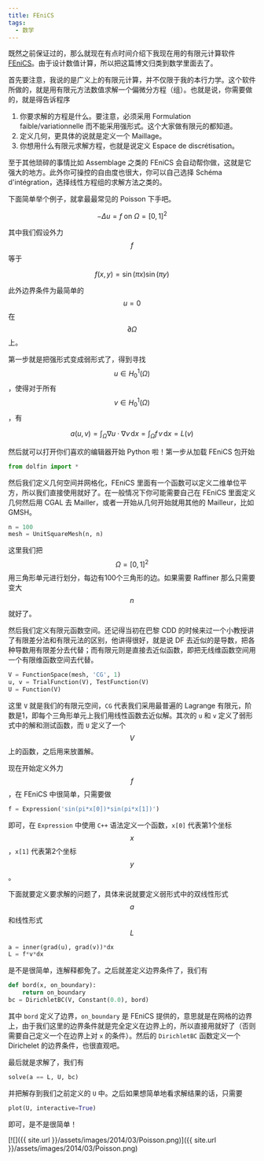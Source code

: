 ```yaml
---
title: FEniCS
tags:
  - 数学
---
```


既然之前保证过的，那么就现在有点时间介绍下我现在用的有限元计算软件 [FEniCS](http://fenicsproject.org/)。由于设计数值计算，所以把这篇博文归类到数学里面去了。

首先要注意，我说的是广义上的有限元计算，并不仅限于我的本行力学。这个软件所做的，就是用有限元方法数值求解一个偏微分方程（组）。也就是说，你需要做的，就是得告诉程序

1. 你要求解的方程是什么。要注意，必须采用 Formulation faible/variationnelle 而不能采用强形式。这个大家做有限元的都知道。
2. 定义几何，更具体的说就是定义一个 Maillage。
3. 你想用什么有限元求解方程，也就是说定义 Espace de discrétisation。

至于其他琐碎的事情比如 Assemblage 之类的 FEniCS 会自动帮你做，这就是它强大的地方。此外你可操控的自由度也很大，你可以自己选择 Schéma d'intégration，选择线性方程组的求解方法之类的。

下面简单举个例子，就拿最最常见的 Poisson 下手吧。

$$
-\Delta u=f\text{ on }\Omega=[0,1]^2
$$

其中我们假设外力 $$f​$$ 等于

$$
f(x,y)=\sin(\pi x)\sin(\pi y)
$$

此外边界条件为最简单的 $$u=0$$ 在 $$\partial\Omega$$ 上。

第一步就是把强形式变成弱形式了，得到寻找 $$u\in H^1_0(\Omega)$$，使得对于所有 $$v\in H^1_0(\Omega)$$，有

$$
a(u,v)=\int_\Omega\nabla u\cdot \nabla v\,\mathrm{d}x=\int_\Omega f\,v\,\mathrm{d}x=L(v)
$$

然后就可以打开你们喜欢的编辑器开始 Python 啦！第一步从加载 FEniCS 包开始

``` python
from dolfin import *
```

然后我们定义几何空间并网格化，FEniCS 里面有一个函数可以定义二维单位平方，所以我们直接使用就好了。在一般情况下你可能需要自己在 FEniCS 里面定义几何然后用 CGAL 去 Mailler，或者一开始从几何开始就用其他的 Mailleur，比如 GMSH。

``` python
n = 100
mesh = UnitSquareMesh(n, n)
```

这里我们把 $$\Omega=[0,1]^2$$ 用三角形单元进行划分，每边有100个三角形的边。如果需要 Raffiner 那么只需要变大 $$n$$ 就好了。

然后我们定义有限元函数空间。还记得当初在巴黎 CDD 的时候来过一个小教授讲了有限差分法和有限元法的区别，他讲得很好，就是说 DF 去近似的是导数，把各种导数用有限差分去代替；而有限元则是直接去近似函数，即把无线维函数空间用一个有限维函数空间去代替。

``` python
V = FunctionSpace(mesh, 'CG', 1)
u, v = TrialFunction(V), TestFunction(V)
U = Function(V)
```

这里 `V` 就是我们的有限元空间，`CG` 代表我们采用最普遍的 Lagrange 有限元，阶数是1，即每个三角形单元上我们用线性函数去近似解。其次的 `u` 和 `v` 定义了弱形式中的解和测试函数，而 `U` 定义了一个 $$V$$ 上的函数，之后用来放置解。

现在开始定义外力 $$f$$，在 FEniCS 中很简单，只需要做

``` python
f = Expression('sin(pi*x[0])*sin(pi*x[1])')
```

即可，在 `Expression` 中使用 `C++` 语法定义一个函数，`x[0]` 代表第1个坐标 $$x$$，`x[1]` 代表第2个坐标 $$y$$。

下面就要定义要求解的问题了，具体来说就要定义弱形式中的双线性形式 $$a$$ 和线性形式 $$L$$

``` python
a = inner(grad(u), grad(v))*dx
L = f*v*dx
```

是不是很简单，连解释都免了。之后就差定义边界条件了，我们有

``` python
def bord(x, on_boundary):
    return on_boundary
bc = DirichletBC(V, Constant(0.0), bord)
```

其中 `bord` 定义了边界，`on_boundary` 是 FEniCS 提供的，意思就是在网格的边界上，由于我们这里的边界条件就是完全定义在边界上的，所以直接用就好了（否则需要自己定义一个在边界上对 `x` 的条件）。然后的 `DirichletBC` 函数定义一个 Dirichelet 的边界条件，也很直观吧。

最后就是求解了，我们有

``` python
solve(a == L, U, bc)
```

并把解存到我们之前定义的 `U` 中。之后如果想简单地看求解结果的话，只需要

``` python
plot(U, interactive=True)
```

即可，是不是很简单！

[![]({{ site.url }}/assets/images/2014/03/Poisson.png)]({{ site.url }}/assets/images/2014/03/Poisson.png)
